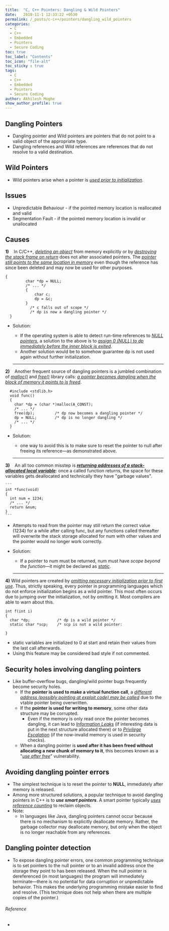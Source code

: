 ```yaml
---
title:  "C, C++ Pointers: Dangling & Wild Pointers"
date:   2018-11-1 12:33:22 +0530
permalink: /_posts/c-c++/pointers/dangling_wild_pointers
categories:
  - C
  - C++
  - Embedded
  - Pointers
  - Secure Coding
toc: true
toc_label: "Contents"
toc_icon: "file-alt"
toc_sticky : true
tags:
  - C
  - C++
  - Embedded
  - Pointers
  - Secure Coding
author: Akhilesh Moghe
show_author_profile: true
---
```


## Dangling Pointers
- Dangling pointer and Wild pointers are pointers that do not point to a valid object of the appropriate type.
- Dangling references and Wild references are references that do not resolve to a valid destination.

## Wild Pointers
- Wild pointers arise when a pointer is *<u>used prior to initialization</u>*.

## Issues
- Unpredictable Behaviour - if the pointed memory location is reallocated and valid
- Segmentation Fault - if the pointed memory location is invalid or unallocated

## Causes
__1)__ &nbsp;&nbsp; In C/C++, *<u>deleting an object</u>* from memory explicitly or by *<u>destroying the stack frame on return</u>* does not alter associated pointers. The *<u>pointer still points to the same location in memory</u>* even though the reference has since been deleted and may now be used for other purposes.

  ```
  {
		   char *dp = NULL;
		   /* ... */
		   {
			   char c;
			   dp = &c;
		   } 
			 /* c falls out of scope */
			 /* dp is now a dangling pointer */
	}
  ```
- Solution:
  - If the operating system is able to detect run-time references to *<u>NULL pointers</u>*, a solution to the above is to *<u>assign 0 (NULL) to dp immediately before the inner block is exited</u>*.
  - Another solution would be to somehow guarantee dp is not used again without further initialization.

  ---

__2)__ &nbsp;&nbsp; Another frequent source of dangling pointers is a jumbled combination of *<u>malloc()</u>* and *<u>free()</u>* library calls: *<u>a pointer becomes dangling when the block of memory it points to is freed</u>*.

  ```
    #include <stdlib.h>
    void func()
    {
      char *dp = (char *)malloc(A_CONST);
      /* ... */
      free(dp);         /* dp now becomes a dangling pointer */
      dp = NULL;        /* dp is no longer dangling */
      /* ... */
    }
  ```
- Solution:
  - one way to avoid this is to make sure to reset the pointer to null after freeing its reference—as demonstrated above.

  ---

__3)__ &nbsp;&nbsp; An all too common misstep is __*<u>returning addresses of a stack-allocated local variable</u>*__:
    once a called function returns, the space for these variables gets deallocated and technically they have "garbage values".
    
    ```
    int *func(void)
    {
      int num = 1234;
      /* ... */
      return &num;
    }
    ```

- Attempts to read from the pointer may still return the correct value (1234) for a while after calling func, but any functions called thereafter will overwrite the stack storage allocated for num with other values and the pointer would no longer work correctly.
- Solution:
  - If a pointer to num must be returned, num must have *scope beyond the function*—it might be declared as *<u>static</u>*.

  ---

__4)__ Wild pointers are created by *<u>omitting necessary initialization prior to first use</u>*. Thus, strictly speaking, every pointer in programming languages which do not enforce initialization begins as a wild pointer. This most often occurs due to jumping over the initialization, not by omitting it.	Most compilers are able to warn about this.

  ```
  int f(int i)
  {
    char *dp;            /* dp is a wild pointer */
    static char *scp;    /* scp is not a wild pointer:

  }
  ```
- static variables are initialized to 0 at start and retain their values from the last call afterwards.
- Using this feature may be considered bad style if not commented.


## Security holes involving dangling pointers
- Like buffer-overflow bugs, dangling/wild pointer bugs frequently become security holes.
  - If the __pointer is used to make a virtual function call__, a *<u>different address (possibly pointing at exploit code) may be called</u>* due to	the vtable pointer being overwritten.
  - If the __pointer is used for writing to memory__, some other data structure may be corrupted.
    - Even if the memory is only read once the pointer becomes dangling, it can lead to *<u>Information Leaks</u>*	(if interesting data is put in the next structure allocated there) or to *<u>Privilege Escalation</u>* (if the now-invalid memory is used in security checks).
  - When a dangling pointer is __used after it has been freed without allocating a new chunk of memory to it__, this becomes known as a "*<u>use after free</u>*" vulnerability.


## Avoiding dangling pointer errors
- The simplest technique is to reset the pointer to __NULL__, immediately after memory is released.
- Among more structured solutions, a popular technique to avoid dangling pointers in C++ is to __*use smart pointers*__. A smart pointer typically *<u>uses reference counting</u>* to reclaim objects.
- Note:
  - In languages like Java, dangling pointers cannot occur because there is no mechanism to explicitly deallocate memory. Rather, the garbage collector may deallocate memory, but only when the object is no longer reachable from any references.


## Dangling pointer detection
- To expose dangling pointer errors, one common programming technique is to set pointers to the null pointer or to an invalid address once the storage they point to has been released. When the null pointer is dereferenced (in most languages) the program will immediately terminate—there is no potential for data corruption or unpredictable behavior. This makes the underlying programming mistake easier	to find and resolve. (This technique does not help when there are multiple copies of the pointer.)


###### Reference
  - 


